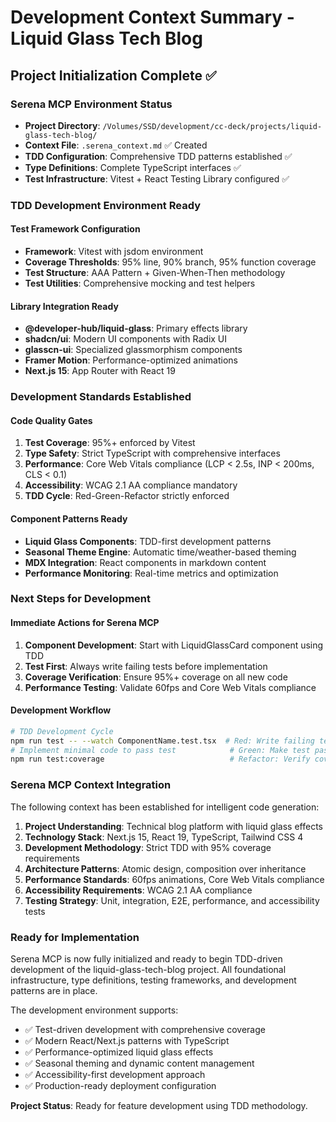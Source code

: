 # Development Context Summary - Liquid Glass Tech Blog

## Project Initialization Complete ✅

### Serena MCP Environment Status
- **Project Directory**: `/Volumes/SSD/development/cc-deck/projects/liquid-glass-tech-blog/`
- **Context File**: `.serena_context.md` ✅ Created
- **TDD Configuration**: Comprehensive TDD patterns established ✅
- **Type Definitions**: Complete TypeScript interfaces ✅
- **Test Infrastructure**: Vitest + React Testing Library configured ✅

### TDD Development Environment Ready

#### Test Framework Configuration
- **Framework**: Vitest with jsdom environment
- **Coverage Thresholds**: 95% line, 90% branch, 95% function coverage
- **Test Structure**: AAA Pattern + Given-When-Then methodology
- **Test Utilities**: Comprehensive mocking and test helpers

#### Library Integration Ready
- **@developer-hub/liquid-glass**: Primary effects library
- **shadcn/ui**: Modern UI components with Radix UI
- **glasscn-ui**: Specialized glassmorphism components
- **Framer Motion**: Performance-optimized animations
- **Next.js 15**: App Router with React 19

### Development Standards Established

#### Code Quality Gates
1. **Test Coverage**: 95%+ enforced by Vitest
2. **Type Safety**: Strict TypeScript with comprehensive interfaces
3. **Performance**: Core Web Vitals compliance (LCP < 2.5s, INP < 200ms, CLS < 0.1)
4. **Accessibility**: WCAG 2.1 AA compliance mandatory
5. **TDD Cycle**: Red-Green-Refactor strictly enforced

#### Component Patterns Ready
- **Liquid Glass Components**: TDD-first development patterns
- **Seasonal Theme Engine**: Automatic time/weather-based theming
- **MDX Integration**: React components in markdown content
- **Performance Monitoring**: Real-time metrics and optimization

### Next Steps for Development

#### Immediate Actions for Serena MCP
1. **Component Development**: Start with LiquidGlassCard component using TDD
2. **Test First**: Always write failing tests before implementation
3. **Coverage Verification**: Ensure 95%+ coverage on all new code
4. **Performance Testing**: Validate 60fps and Core Web Vitals compliance

#### Development Workflow
```bash
# TDD Development Cycle
npm run test -- --watch ComponentName.test.tsx  # Red: Write failing test
# Implement minimal code to pass test            # Green: Make test pass
npm run test:coverage                            # Refactor: Verify coverage
```

### Serena MCP Context Integration

The following context has been established for intelligent code generation:

1. **Project Understanding**: Technical blog platform with liquid glass effects
2. **Technology Stack**: Next.js 15, React 19, TypeScript, Tailwind CSS 4
3. **Development Methodology**: Strict TDD with 95% coverage requirements
4. **Architecture Patterns**: Atomic design, composition over inheritance
5. **Performance Standards**: 60fps animations, Core Web Vitals compliance
6. **Accessibility Requirements**: WCAG 2.1 AA compliance
7. **Testing Strategy**: Unit, integration, E2E, performance, and accessibility tests

### Ready for Implementation

Serena MCP is now fully initialized and ready to begin TDD-driven development of the liquid-glass-tech-blog project. All foundational infrastructure, type definitions, testing frameworks, and development patterns are in place.

The development environment supports:
- ✅ Test-driven development with comprehensive coverage
- ✅ Modern React/Next.js patterns with TypeScript
- ✅ Performance-optimized liquid glass effects
- ✅ Seasonal theming and dynamic content management
- ✅ Accessibility-first development approach
- ✅ Production-ready deployment configuration

**Project Status**: Ready for feature development using TDD methodology.
